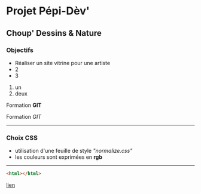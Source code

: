 # Projet Pépi-Dèv'
## Choup' Dessins & Nature

### Objectifs 
+ Réaliser un site vitrine pour une artiste
+ 2
+ 3

1. un
2. deux

Formation **GIT**

Formation *GIT*

---
### Choix CSS 
+ utilisation d'une feuille de style *"normalize.css"*
+ les couleurs sont exprimées en **rgb**

---

```html
<html></html>
```

[lien](file:///home/deciraptor/Documents/GitHub/pepidev_projet/index.html)
